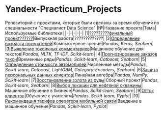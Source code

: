 # Yandex-Practicum_Projects
Репозиторий с проектами, которые были сделаны за время обучения по специальности "Специалист Data Science"
|№|Название проекта|Тема|Используемые библиотеки|
|-|-|-|-|-|
|1|[?????????финальный проект??????]()|Выпускная работа|?????????????|
|2|[Определение возраста покупателей]()|Компьютерное зрение|*Pandas, Keras, Seaborn*|
|3|[Выявление токсичных комментариев]()|Машинное обучение для текстов|*Pandas, NLTK, TF-IDF, Scikit-learn*|
|4|[Прогнозирование заказов такси]()|Временные ряды|*Pandas, Scikit-learn, Catboost, Seaborn*|
|5|[Определение стоимости автомобилей]()|Численные методы|*Pandas, Scikit-learn, Catboost, LightGBM, Category-Encoders, Seaborn*|
|6|[Защита персональных данных клиентов]()|Линейная алгебра|*Pandas, NumPy, Scikit-learn*|
|7|[Восстановление золота из руды]()|Сборный проект|*Pandas, Scikit-learn, Seaborn*|
|8|[Выбор локации для нефтяной скважины]()|Машинное обучение в бизнесе|*Pandas, Scikit-learn, Seaborn*|
|9|[Отток клиентов]()|Обучение с учителем|*Pandas, Scikit-learn, Pyplot*|
|10|[Рекомендация тарифов оператора мобильной связи]()|Введение в машинное обучение|*Pandas, Scikit-learn, Pyplot*|
